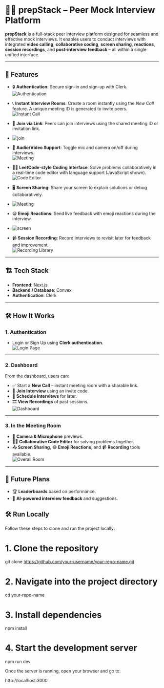 # 🧑‍💻 prepStack – Peer Mock Interview Platform

**prepStack** is a full-stack peer interview platform designed for seamless and effective mock interviews. It enables users to conduct interviews with integrated **video calling**, **collaborative coding**, **screen sharing**, **reactions**, **session recordings**, and **post-interview feedback** – all within a single unified interface.

---

## 🚀 Features

- 🔒 **Authentication**: Secure sign-in and sign-up with Clerk.  
  ![Authentication](./login.jpg)

- 📞 **Instant Interview Rooms**: Create a room instantly using the *New Call* feature. A unique meeting ID is generated to invite peers.  
  ![Instant Call](./instant.png)

- 👥 **Join via Link**: Peers can join interviews using the shared meeting ID or invitation link.
- ![join](./join.png)

- 🎥 **Audio/Video Support**: Toggle mic and camera on/off during interviews.  
  ![Meeting](./audio.png)

- 🧑‍💻 **LeetCode-style Coding Interface**: Solve problems collaboratively in a real-time code editor with language support (JavaScript shown).  
  ![Code Editor](./codeeditor.jpg)

- 🖥️ **Screen Sharing**: Share your screen to explain solutions or debug collaboratively.
-  ![Meeting](./share.png)

- 😀 **Emoji Reactions**: Send live feedback with emoji reactions during the interview.
-  ![screen](./emoji.png)

- 📹 **Session Recording**: Record interviews to revisit later for feedback and improvement.  
  ![Recording Library](./recording.jpg)

---

## 🏗️ Tech Stack

- **Frontend**: Next.js  
- **Backend / Database**: Convex  
- **Authentication**: Clerk  

---

## 🛠️ How It Works

### 1. Authentication

- Login or Sign Up using **Clerk authentication**.  
  ![Login Page](./login.jpg)

---

### 2. Dashboard

From the dashboard, users can:

- ✅ Start a **New Call** – instant meeting room with a sharable link.
- 🔗 **Join Interview** using an invite code.
- 📅 **Schedule Interviews** for later.
- 🎞️ **View Recordings** of past sessions.  
  ![Dashboard](./homepage.jpg)

---

### 3. In the Meeting Room

- 🎥 **Camera & Microphone** previews.
- 👩‍💻 **Collaborative Code Editor** for solving problems together.
- 📤 **Screen Sharing**, 😄 **Emoji Reactions**, and 📹 **Recording** tools available.  
  ![Overall Room](./overallRoom.jpg)

---

## 📌 Future Plans

- 🏆 **Leaderboards** based on performance.
- 🤖 **AI-powered interview feedback** and suggestions.

## 🛠️ Run Locally

Follow these steps to clone and run the project locally:

# 1. Clone the repository
git clone https://github.com/your-username/your-repo-name.git

# 2. Navigate into the project directory
cd your-repo-name

# 3. Install dependencies
npm install

# 4. Start the development server
npm run dev

Once the server is running, open your browser and go to:

http://localhost:3000
